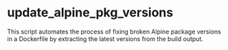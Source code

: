# update_alpine_pkg_versions

This script automates the process of fixing broken Alpine package versions in a Dockerfile by extracting the latest versions from the build output.
